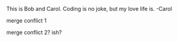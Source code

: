 This is Bob and Carol. Coding is no joke, but my love life is. -Carol

merge conflict 1

merge conflict 2? ish?
